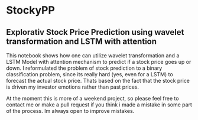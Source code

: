 # StockyPP
## Explorativ Stock Price Prediction using wavelet transformation and LSTM with attention

This notebook shows how one can utilize wavelet transformation and a LSTM Model with attention mechanism to predict if a stock price goes up or down.
I reformulated the problem of stock prediction to a binary classification problem, since its really hard (yes, even for a LSTM) to forecast the actual stock price. Thats based on the fact that the stock price is driven my investor emotions rather than past prices.

At the moment this is more of a weekend project, so please feel free to contact me or make a pull request if you think i made a mistake in some part of the process. Im always open to improve mistakes.

